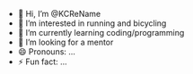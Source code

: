 - 👋 Hi, I’m @KCReName
- 👀 I’m interested in running and bicycling
- 🌱 I’m currently learning coding/programming
- 💞️ I’m looking for a mentor
- 😄 Pronouns: ...
- ⚡ Fun fact: ...

<!---
KCReName/KCReName is a ✨ special ✨ repository because its `README.md` (this file) appears on your GitHub profile.
You can click the Preview link to take a look at your changes.
--->

